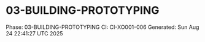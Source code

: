 # 03-BUILDING-PROTOTYPING
Phase: 03-BUILDING-PROTOTYPING
CI: CI-XO001-006
Generated: Sun Aug 24 22:41:27 UTC 2025
